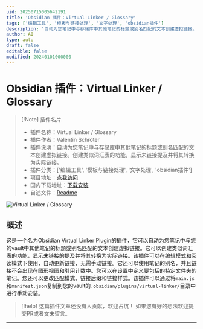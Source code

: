 ```yaml
---
uid: 20250715005642191
title: 'Obsidian 插件：Virtual Linker / Glossary'
tags: ['编辑工具', '模板与链接处理', '文字处理', 'obsidian插件']
description: '自动为您笔记中与存储库中其他笔记的标题或别名匹配的文本创建虚拟链接。创建类似词汇表的功能，显示未链接提及并将其转换为实际链接。'
author: AI
type: auto
draft: false
editable: false
modified: 20240101000000
---
```


# Obsidian 插件：Virtual Linker / Glossary

> [!Note] 插件名片
> - 插件名称：Virtual Linker / Glossary
> - 插件作者：Valentin Schröter
> - 插件说明：自动为您笔记中与存储库中其他笔记的标题或别名匹配的文本创建虚拟链接。创建类似词汇表的功能，显示未链接提及并将其转换为实际链接。
> - 插件分类：['编辑工具', '模板与链接处理', '文字处理', 'obsidian插件']
> - 项目地址：[点我访问](https://github.com/vschroeter/obsidian-virtual-linker)
> - 国内下载地址：[下载安装](https://pkmer.cn/products/plugin/pluginMarket/?virtual-linker)
> - 自述文件：[Readme](https://ghproxy.net/https://raw.githubusercontent.com/vschroeter/obsidian-virtual-linker/master/README.md)

![Virtual Linker / Glossary](https://cdn.pkmer.cn/covers/virtual-linker.gif!pkmer)

## 概述

这是一个名为Obsidian Virtual Linker Plugin的插件，它可以自动为您笔记中与您的vault中其他笔记的标题或别名匹配的文本创建虚拟链接。它可以创建类似词汇表的功能，显示未链接的提及并将其转换为实际链接。该插件可以在编辑模式和阅读模式下使用，自动更新链接，无需手动链接。它还可以使用笔记的别名，并且链接不会出现在图形视图和引用计数中。您可以在设置中定义要包括的特定文件夹的笔记。您还可以更改匹配模式、链接后缀和链接样式。该插件可以通过将`main.js`和`manifest.json`复制到您的vault的`.obsidian/plugins/virtual-linker/`目录中进行手动安装。


> [!help] 
> 这篇插件文章还没有人贡献，欢迎占坑！
> 如果您有好的想法欢迎提交PR或者文末留言。
> 

---


